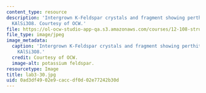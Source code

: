 ```yaml
---
content_type: resource
description: 'Intergrown K-Feldspar crystals and fragment showing perthite lamelli:
  KAlSi3O8. Courtesy of OCW.'
file: https://ol-ocw-studio-app-qa.s3.amazonaws.com/courses/12-108-structure-of-earth-materials-fall-2004/0ad3df4902e9caccdf0d02e77242b30d_lab3-30.jpg
file_type: image/jpeg
image_metadata:
  caption: 'Intergrown K-Feldspar crystals and fragment showing perthite lamelli:
    KAlSi3O8.'
  credit: Courtesy of OCW.
  image-alt: potassium feldspar.
resourcetype: Image
title: lab3-30.jpg
uid: 0ad3df49-02e9-cacc-df0d-02e77242b30d
---
```

